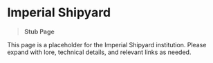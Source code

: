 # Imperial Shipyard

> **Stub Page**

This page is a placeholder for the Imperial Shipyard institution. Please expand with lore, technical details, and relevant links as needed.
